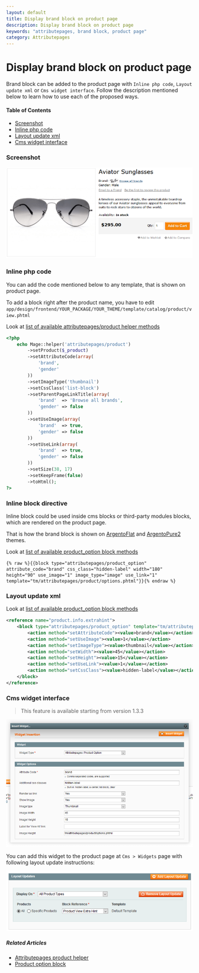 ```yaml
---
layout: default
title: Display brand block on product page
description: Display brand block on product page
keywords: "attributepages, brand block, product page"
category: Attributepages
---
```


# Display brand block on product page

Brand block can be added to the product page with `Inline php code`,
`Layout update xml` or `Cms widget interface`. Follow the description mentioned
below to learn how to use each of the proposed ways.

#### Table of Contents

- [Screenshot](#screenshot)
- [Inline php code](#inline-php-code)
- [Layout update xml](#layout-update-xml)
- [Cms widget interface](#cms-widget-interface)

### Screenshot

![Brand block on product page](/images/attributepages/use-cases/brand_block_on_product_page.png)

### Inline php code

You can add the code mentioned below to any template, that is shown on product page.

To add a block right after the product name, you have to edit
`app/design/frontend/YOUR_PACKAGE/YOUR_THEME/template/catalog/product/view.phtml`

Look at [list of available attributepages/product helper methods][product_helper_methods]

```php
<?php
    echo Mage::helper('attributepages/product')
        ->setProduct($_product)
        ->setAttributeCode(array(
            'brand',
            'gender'
        ))
        ->setImageType('thumbnail')
        ->setCssClass('list-block')
        ->setParentPageLinkTitle(array(
            'brand'  => 'Browse all brands',
            'gender' => false
        ))
        ->setUseImage(array(
            'brand'  => true,
            'gender' => false
        ))
        ->setUseLink(array(
            'brand'  => true,
            'gender' => false
        ))
        ->setSize(38, 17)
        ->setKeepFrame(false)
        ->toHtml();
?>
```

### Inline block directive

Inline block could be used inside cms blocks or third-party modules blocks, which
are rendered on the product page.

That is how the brand block is shown on [ArgentoFlat](/m1/argento/flat/#brand-logo-on-product-page) and
[ArgentoPure2](/m1/argento/pure2/product-page/#brand-information) themes.

Look at [list of available product_option block methods][product_option_block_methods]

```
{% raw %}{{block type="attributepages/product_option" attribute_code="brand" css_class="hidden-label" width="180" height="90" use_image="1" image_type="image" use_link="1" template="tm/attributepages/product/options.phtml"}}{% endraw %}
```

### Layout update xml

Look at [list of available product_option block methods][product_option_block_methods]

```xml
<reference name="product.info.extrahint">
    <block type="attributepages/product_option" template="tm/attributepages/product/options.phtml" name="attributepage_brand">
        <action method="setAttributeCode"><value>brand</value></action>
        <action method="setUseImage"><value>1</value></action>
        <action method="setImageType"><value>thumbnail</value></action>
        <action method="setWidth"><value>45</value></action>
        <action method="setHeight"><value>15</value></action>
        <action method="setUseLink"><value>1</value></action>
        <action method="setCssClass"><value>hidden-label</value></action>
    </block>
</reference>
```

### Cms widget interface

> This feature is available starting from version 1.3.3

![Widget popup](/images/attributepages/widget.png)

You can add this widget to the product page at `Cms > Widgets` page with
following layout update instructions:

![Layout update instructions](/images/attributepages/cms_widget_layout_updates.png)

##### Related Articles
- [Attributepages product helper][product_helper]
- [Product option block][product_option_block]

[product_helper]: /m1/extensions/attributepages/widgets-and-blocks/product-option-helper/ "'attributepages/product' helper"
[product_helper_methods]: /m1/extensions/attributepages/widgets-and-blocks/product-option-helper/#helper-methods "List of available 'attributepages/product' helper methods"
[product_option_block]: /m1/extensions/attributepages/widgets-and-blocks/product-option-block/ "'Product option' block"
[product_option_block_methods]: /m1/extensions/attributepages/widgets-and-blocks/product-option-block/#block-methods "List of available 'Product option' methods"
